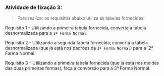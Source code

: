 ###  Atividade de fixação 3:
> Para realizar os requisitos abaixo utiliza as tabelas fornecidas:

Requisito 1 - Utilizando a primeira tabela fornecida, converta a tabela desnormalizada para a `1ª Forma Normal`.

Requisito 2 - Utilizando a segunda tabela fornecida, converta a tabela desnormalizada (que já está nos padrões da `1ª Forma Normal`) para a `2ª Forma Normal.

Requisito 3 - Utilizando a primeira tabela fornecida (que já está nos moldes das duas primeiras formas), faça a conversão para a 3ª Forma Normal.


